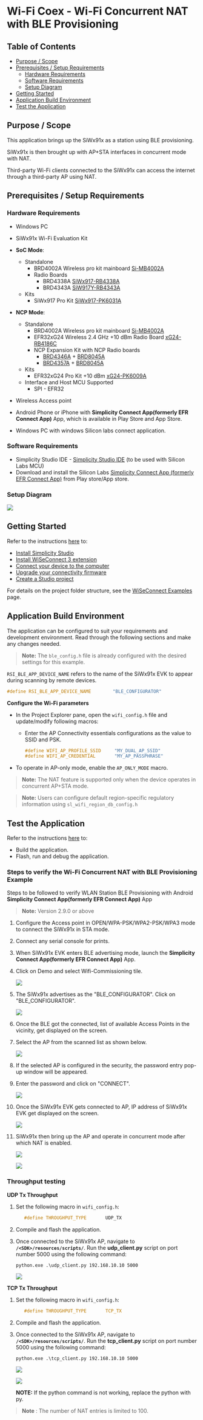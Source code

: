 # Wi-Fi Coex - Wi-Fi Concurrent NAT with BLE Provisioning

## Table of Contents

- [Purpose / Scope](#purpose--scope)
- [Prerequisites / Setup Requirements](#prerequisites--setup-requirements)
  - [Hardware Requirements](#hardware-requirements)
  - [Software Requirements](#software-requirements)
  - [Setup Diagram](#setup-diagram)
- [Getting Started](#getting-started)
- [Application Build Environment](#application-build-environment)
- [Test the Application](#test-the-application)

## Purpose / Scope

This application brings up the SiWx91x as a station using BLE provisioning.

SiWx91x is then brought up with AP+STA interfaces in concurrent mode with NAT.

Third-party Wi-Fi clients connected to the SiWx91x can access the internet through a third-party AP using NAT.

## Prerequisites / Setup Requirements

### Hardware Requirements

- Windows PC
- SiWx91x Wi-Fi Evaluation Kit
- **SoC Mode**:
  - Standalone
    - BRD4002A Wireless pro kit mainboard [Si-MB4002A](https://www.silabs.com/development-tools/wireless/wireless-pro-kit-mainboard?tab=overview)
    - Radio Boards 
  	  - BRD4338A [SiWx917-RB4338A](https://www.silabs.com/development-tools/wireless/wi-fi/siwx917-rb4338a-wifi-6-bluetooth-le-soc-radio-board?tab=overview)
  	  - BRD4343A [SiW917Y-RB4343A](https://www.silabs.com/development-tools/wireless/wi-fi/siw917y-rb4343a-wi-fi-6-bluetooth-le-8mb-flash-radio-board-for-module?tab=overview)
  - Kits
  	- SiWx917 Pro Kit [SiWx917-PK6031A](https://www.silabs.com/development-tools/wireless/wi-fi/siwx917-pro-kit?tab=overview)
  	
- **NCP Mode**:
  - Standalone
    - BRD4002A Wireless pro kit mainboard [Si-MB4002A](https://www.silabs.com/development-tools/wireless/wireless-pro-kit-mainboard?tab=overview)
    - EFR32xG24 Wireless 2.4 GHz +10 dBm Radio Board [xG24-RB4186C](https://www.silabs.com/development-tools/wireless/xg24-rb4186c-efr32xg24-wireless-gecko-radio-board?tab=overview)
    - NCP Expansion Kit with NCP Radio boards
      - [BRD4346A](https://www.silabs.com/development-tools/wireless/wi-fi/siwx917-rb4346a-wifi-6-bluetooth-le-soc-4mb-flash-radio-board?tab=overview) + [BRD8045A](https://www.silabs.com/development-tools/wireless/wi-fi/expansion-adapter-board-for-co-processor-radio-boards?tab=overview)
      - [BRD4357A](https://www.silabs.com/development-tools/wireless/wi-fi/siw917y-rb4357a-wi-fi-6-bluetooth-le-4mb-flash-radio-board-for-rcp-and-ncp-modules?tab=overview) + [BRD8045A](https://www.silabs.com/development-tools/wireless/wi-fi/expansion-adapter-board-for-co-processor-radio-boards?tab=overview)
  - Kits
  	- EFR32xG24 Pro Kit +10 dBm [xG24-PK6009A](https://www.silabs.com/development-tools/wireless/efr32xg24-pro-kit-10-dbm?tab=overview)
   - Interface and Host MCU Supported
     - SPI - EFR32 

- Wireless Access point
- Android Phone or iPhone with **Simplicity Connect App(formerly EFR Connect App)** App, which is available in Play Store and App Store.
- Windows PC with windows Silicon labs connect application.

### Software Requirements

- Simplicity Studio IDE - [Simplicity Studio IDE](https://www.silabs.com/developer-tools/simplicity-studio) (to be used with Silicon Labs MCU)
- Download and install the Silicon Labs [Simplicity Connect App (formerly EFR Connect App)](https://www.silabs.com/developers/simplicity-connect-mobile-app ) from Play store/App store.


### Setup Diagram

  ![](resources/readme/setup.png)


## Getting Started

Refer to the instructions [here](https://docs.silabs.com/wiseconnect/latest/wiseconnect-getting-started/) to:

- [Install Simplicity Studio](https://docs.silabs.com/wiseconnect/latest/wiseconnect-developers-guide-developing-for-silabs-hosts/#install-simplicity-studio)
- [Install WiSeConnect 3 extension](https://docs.silabs.com/wiseconnect/latest/wiseconnect-developers-guide-developing-for-silabs-hosts/#install-the-wi-se-connect-3-extension)
- [Connect your device to the computer](https://docs.silabs.com/wiseconnect/latest/wiseconnect-developers-guide-developing-for-silabs-hosts/#connect-si-wx91x-to-computer)
- [Upgrade your connectivity firmware](https://docs.silabs.com/wiseconnect/latest/wiseconnect-developers-guide-developing-for-silabs-hosts/#update-si-wx91x-connectivity-firmware)
- [Create a Studio project](https://docs.silabs.com/wiseconnect/latest/wiseconnect-developers-guide-developing-for-silabs-hosts/#create-a-project)

For details on the project folder structure, see the [WiSeConnect Examples](https://docs.silabs.com/wiseconnect/latest/wiseconnect-examples/#example-folder-structure) page.

## Application Build Environment

The application can be configured to suit your requirements and development environment. Read through the following sections and make any changes needed.

> **Note:** The `ble_config.h` file is already configured with the desired settings for this example.

  `RSI_BLE_APP_DEVICE_NAME` refers to the name of the SiWx91x EVK to appear during scanning by remote devices.

  ```c
  #define RSI_BLE_APP_DEVICE_NAME        "BLE_CONFIGURATOR"
  ```

  **Configure the Wi-Fi parameters**

- In the Project Explorer pane, open the `wifi_config.h` file and update/modify following macros:

  - Enter the AP Connectivity essentials configurations as the value to SSID and PSK.
      ```c
      #define WIFI_AP_PROFILE_SSID     "MY_DUAL_AP_SSID"
      #define WIFI_AP_CREDENTIAL       "MY_AP_PASSPHRASE"
      ```
- To operate in AP-only mode, enable the `AP_ONLY_MODE` macro.

> **Note:** The NAT feature is supported only when the device operates in concurrent AP+STA mode.

> **Note:** Users can configure default region-specific regulatory information using `sl_wifi_region_db_config.h`

## Test the Application

Refer to the instructions [here](https://docs.silabs.com/wiseconnect/latest/wiseconnect-getting-started/) to:

- Build the application.
- Flash, run and debug the application.


###  Steps to verify the Wi-Fi Concurrent NAT with BLE Provisioning Example

 Steps to be followed to verify WLAN Station BLE Provisioning with Android **Simplicity Connect App(formerly EFR Connect App)** App
 > **Note:** Version 2.9.0 or above

1. Configure the Access point in OPEN/WPA-PSK/WPA2-PSK/WPA3 mode to connect the SiWx91x in STA mode.

2. Connect any serial console for prints.

3. When SiWx91x EVK enters BLE advertising mode, launch the **Simplicity Connect App(formerly EFR Connect App)** App.

4. Click on Demo and select Wifi-Commissioning tile.

    ![](resources/readme/remote_screen1.png)

5. The SiWx91x advertises as the "BLE_CONFIGURATOR". Click on "BLE_CONFIGURATOR".

    ![](resources/readme/remote_screen2.png)

6. Once the BLE got the connected, list of available Access Points in the vicinity, get displayed on the screen.

7. Select the AP from the scanned list as shown below.

    ![](resources/readme/remote_screen3.png)

8. If the selected AP is configured in the security, the password entry pop-up window will be appeared.

9. Enter the password and click on "CONNECT".

    ![](resources/readme/remote_screen4.png)

10. Once the SiWx91x EVK gets connected to AP, IP address of SiWx91x EVK get displayed on the screen.

    ![](resources/readme/remote_screen5.png)

11. SiWx91x then bring up the AP and operate in concurrent mode after which NAT is enabled. 

    ![](resources/readme/serial_log1.png)

    ![](resources/readme/serial_log2.png)

###  Throughput testing

**UDP Tx Throughput**

1. Set the following macro in `wifi_config.h`:
   ```c
      #define THROUGHPUT_TYPE       UDP_TX
   ```
2. Compile and flash the application.

3. Once connected to the SiWx91x AP, navigate to **`/<SDK>/resources/scripts/`**. Run the **udp_client.py** script on port number 5000 using the following command:

   `python.exe .\udp_client.py 192.168.10.10 5000`

   ![](resources/readme/UDP_tx_console.png)


**TCP Tx Throughput**

1. Set the following macro in `wifi_config.h`:
   ```c
      #define THROUGHPUT_TYPE       TCP_TX
   ```
2. Compile and flash the application.

3. Once connected to the SiWx91x AP, navigate to **`/<SDK>/resources/scripts/`**. Run the **tcp_client.py** script on port number 5000 using the following command:

   `python.exe .\tcp_client.py 192.168.10.10 5000`

   ![](resources/readme/TCP_tx_console_1.png)

   ![](resources/readme/TCP_tx_console_2.png)

   **NOTE:** If the python command is not working, replace the python with py.


> **Note** : The number of NAT entries is limited to 100.